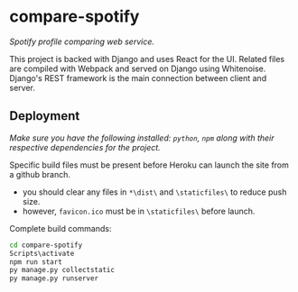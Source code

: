 # compare-spotify

_Spotify profile comparing web service._

This project is backed with Django and uses React for the UI.
Related files are compiled with Webpack and served on Django using Whitenoise.
Django's REST framework is the main connection between client and server.

## Deployment

_Make sure you have the following installed: `python`, `npm` along with their respective dependencies for the project._

Specific build files must be present before Heroku can launch the site from a github branch.
- you should clear any files in `*\dist\` and `\staticfiles\` to reduce push size.
- however, `favicon.ico` must be in `\staticfiles\` before launch.

Complete build commands:
```sh
cd compare-spotify
Scripts\activate
npm run start
py manage.py collectstatic
py manage.py runserver
```
